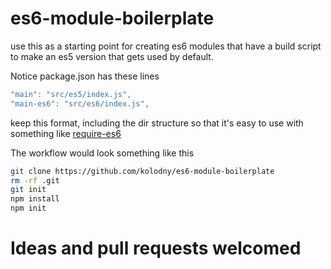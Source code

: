 es6-module-boilerplate
====

use this as a starting point for creating es6 modules that have a build script to make an es5 version that gets used by default.

Notice package.json has these lines
```js
"main": "src/es5/index.js",
"main-es6": "src/es6/index.js",
 ```

keep this format, including the dir structure so that it's easy to use with something like [require-es6](https://www.npmjs.org/package/require-es6)


The workflow would look something like this
```bash
git clone https://github.com/kolodny/es6-module-boilerplate
rm -rf .git
git init
npm install
npm init
```

Ideas and pull requests welcomed
===
